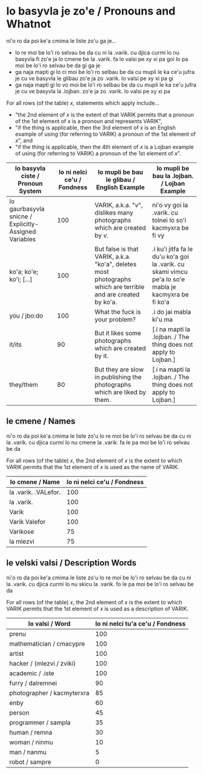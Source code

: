 lo basyvla je zo'e / Pronouns and Whatnot
=========================================

ni'o ro da poi ke'a cmima le liste zo'u ga je...

* lo re moi be lo'i ro selvau be da cu ni la .varik. cu djica curmi lo nu basyvla fi zo'e ja lo cmene be la .varik. fa lo valsi pe xy xi pa goi lo pa moi be lo'i ro selvau be da gi ga je
* ga naja mapti gi lo ci moi be lo'i ro selbau be da cu mupli le ka ce'u jufra je cu ve basyvla le glibau zo'e ja zo .varik. lo valsi pe xy xi pa gi
* ga naja mapti gi lo vo moi be lo'i ro selbau be da cu mupli le ka ce'u jufra je cu ve basyvla la .lojban. zo'e ja zo .varik. lo valsi pe xy xi pa

For all rows (of the table) $x$, statements which apply include...

* "the 2nd element of $x$ is the extent of that VARIK permits that a pronoun of the 1st element of $x$ is a pronoun and represents VARIK",
* "if the thing is applicable, then the 3rd element of $x$ is an English example of using (for referring to VARIK) a pronoun of the 1st element of $x$", and
* "if the thing is applicable, then the 4th element of $x$ is a Lojban example of using (for referring to VARIK) a pronoun of the 1st element of $x$".

| lo basyvla ciste / Pronoun System	| lo ni nelci ce'u / Fondness	| lo mupli be bau le glibau / English Example		| lo mupli be bau la .lojban. / Lojban Example		|
---	|--	|--		|--
| lo gaurbasyvla snicne / Explicitly-Assigned Variables	| 100	| VARIK, a.k.a. "$v$", dislikes many photographs which are created by $v$.	| ni'o vy goi la .varik. cu tolnei lo so'i kacmyxra be fi vy		|
| ko'a; ko'e; ko'i; [...]	| 100	| But false is that VARIK, a.k.a. "ko'a", deletes most photographs which are terrible and are created by ko'a.	| .i ku'i jitfa fa le du'u ko'a goi la .varik. cu skami vimcu pe'a lo so'e mabla je kacmyxra be fi ko'a	|
| you / jbo:do	| 100	| What the fuck is your problem?		| .i do jai mabla ki'u ma		|
| it/its	| 90	| But it likes some photographs which are created by it.		| [.i na mapti la .lojban. / The thing does not apply to Lojban.]	|
| they/them	| 80	| But they are slow in publishing the photographs which are liked by them.	| [.i na mapti la .lojban. / The thing does not apply to Lojban.]	|

## le cmene / Names
ni'o ro da poi ke'a cmima le liste zo'u lo re moi be lo'i ro selvau be da cu ni la .varik. cu djica curmi lo nu cmene la .varik. fa le pa moi be lo'i ro selvau be da

For all rows (of the table) $x$, the 2nd element of $x$ is the extent to which VARIK permits that the 1st element of $x$ is used as the name of VARIK.

| lo cmene / Name	| lo ni nelci ce'u / Fondness	|
|--	|--	|
| la .varik. .VALefor.	| 100	|
| la .varik.	| 100	|
| Varik	| 100	|
| Varik Valefor	| 100	|
| Varikose	| 75	|
| la mlezvi	| 75	|

## le velski valsi / Description Words
ni'o ro da poi ke'a cmima le liste zo'u lo re moi be lo'i ro selvau be da cu ni la .varik. cu djica curmi lo nu skicu la .varik. fo le pa moi be lo'i ro selvau be da

For all rows (of the table) $x$, the 2nd element of $x$ is the extent to which VARIK permits that the 1st element of $x$ is used as a description of VARIK.

| lo valsi / Word	| lo ni nelci tu'a ce'u / Fondness	|
|--	|--	|
| prenu	| 100	|
| mathematician / cmacypre	| 100	|
| artist	| 100	|
| hacker / (mlezvi / zviki)	| 100	|
| academic / .iste	| 100	|
| furry / dalremnei	| 90	|
| photographer / kacmyterxra	| 85	|
| enby	| 60	|
| person	| 45	|
| programmer / sampla	| 35	|
| human / remna	| 30	|
| woman / ninmu	| 10	|
| man / nanmu	| 5	|
| robot / sampre	| 0	|
